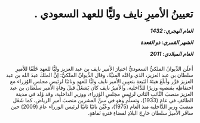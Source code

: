 <h1 dir="rtl">تعيينُ الأميرِ نايف وليًّا للعهد السعودي .</h1>

<h5 dir="rtl">العام الهجري:  1432

الشهر القمري: ذو القعدة

العام الميلادي: 2011</h5>

<p dir="rtl">أعلَن الدِّيوانُ الملكيُّ السعوديُّ اختيارَ الأمير نايف بن عبد العزيز وليًّا للعهد خَلَفًا للأميرِ سلطان بن عبد العزيز، الذي وافَتْه المنيَّةُ، وقال الدِّيوانُ الملكيُّ: إنَّ الملكَ عبدَ الله بن عبد العزيز قرَّر وأبلَغَ هيئةَ البَيعةِ بتعيِينِ الأمير نايف وليًّا للعهدِ ونائبًا لرئيسِ مجلسِ الوُزراء مع احتفاظِه بمَنصبِه وزيرًا للدَّاخلية، والأميرُ نايف كان يَشغَلُ قبلَ وفاةِ الأمير سلطان بن عبد العزيز منصبَ النَّائبِ الثاني لرئيسِ مجلسِ الوُزراء، ووزيرِ الداخلية، وقد وُلد في مدينة الطائفِ في عامَ (1933)، وتسلَّم وهو في سنِّ العشرين منصبَ أميرِ الرياض، كما شَغَل منصبَ وزيرِ الدَّاخلية منذ العام (1975)، وعُيِّن نائبًا ثانيًا لرئيس الوزراء عامَ (2009) حين سافَر الأميرُ سلطان خارِجَ البلادِ لقضاءِ فترةِ نَقاهةٍ.</p></br>
